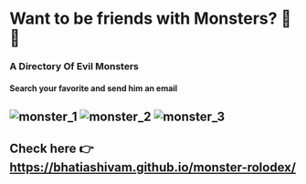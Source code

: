 # Want to be friends with Monsters? 💪 👹
### A Directory Of Evil Monsters
#### Search your favorite and send him an email
![monster_1](https://github.com/codequest-eu/monsters-api/raw/master/static/yellow-150x150.jpg)
![monster_2](https://github.com/codequest-eu/monsters-api/raw/master/static/blue-150x150.jpg)
![monster_3](https://github.com/codequest-eu/monsters-api/raw/master/static/violet-150x150.jpg)
---
**Check here**
👉  https://bhatiashivam.github.io/monster-rolodex/
---
